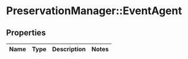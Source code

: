 # PreservationManager::EventAgent

## Properties
Name | Type | Description | Notes
------------ | ------------- | ------------- | -------------


